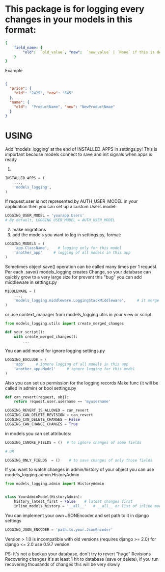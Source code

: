 # This package is for logging every changes in your models in this format:
```yaml
{
    field_name: {
        "old":  `old_value`, "new":  `new_value` | `None` if this is delete action
    }
}
```

Example
```json

{
  "price": {
    "old": "2425", "new": "645"
  }, 
  "name": {
    "old":  "ProductName", "new": "NewProductNmae"
  }
}
```

# USING
Add 'models_logging' at the end of INSTALLED_APPS in settings.py!
This is important because models connect to save and init signals when apps is ready

1.
```python
INSTALLED_APPS = (
    ...,
    'models_logging',
)
```

If request.user is not represented by AUTH_USER_MODEL in your application then you can set up a custom Users model:

```python
LOGGING_USER_MODEL = 'yourapp.Users'
# By default, LOGGING_USER_MODEL = AUTH_USER_MODEL
```



2. make migrations
3. add the models you want to log in settings.py, format:
```python
LOGGING_MODELS = (
    'app.ClassName',    # logging only for this model
    'another_app'     # logging of all models in this app
)
```

Sometimes object.save() operation can be called many times per 1 request.
Per each .save() models_logging creates Change, so your database can quickly grow to a very large size
for prevent this "bug" you can add middleware in settings.py
```python
MIDDLEWARE = (
    ...,
    'models_logging.middleware.LoggingStackMiddleware',     # it merge all changes of object per request
)
```

or use context_manager from models_logging.utils in your view or script
```python
from models_logging.utils import create_merged_changes

def your_script():
    with create_merged_changes():
        ...
```


You can add model for ignore logging
settings.py
```python
LOGGING_EXCLUDE = (
    'app'     # ignore logging of all models in this app
    'another_app.Model'     # ignore logging for this model
)
```


Also you can set up permission for the logging records
Make func (it will be called in admin) or bool
settings.py
```python
def can_revert(request, obj):
    return request.user.username == 'myusername'

LOGGING_REVERT_IS_ALLOWED = can_revert
LOGGING_CAN_DELETE_REVISION = can_revert
LOGGING_CAN_DELETE_CHANGES = False
LOGGING_CAN_CHANGE_CHANGES = True
```

in models you can set attributes:
```python
LOGGING_IGNORE_FIELDS = ()  # to ignore changes of some fields

# OR

LOGGING_ONLY_FIELDS  = ()    # to save changes of only those fields 
```
 
 
If you want to watch changes in admin/history of your object you can use models_logging.admin.HistoryAdmin
```python
from models_logging.admin import HistoryAdmin


class YourAdminModel(HistoryAdmin):
    history_latest_first = False    # latest changes first
    inline_models_history = '__all__'   # __all__ or list of inline models for this ModelAdmin

```

You can implement your own JSONEncoder and set path to it in django settings
```python
LOGGING_JSON_ENCODER = 'path.to.your.JsonEncoder'
```


Version > 1.0 is incompatible with old versions (requires django >= 2.0)
for django <= 2.0 use 0.9.7 version
 


PS: It's not a backup your database, don't try to revert "huge" Revisions
Recovering changes it's at least 1 hit to database (save or delete),
if you run recovering thousands of changes this will be very slowly
